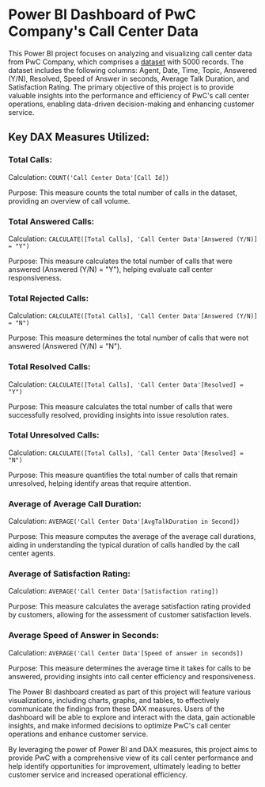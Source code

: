 # Power BI Dashboard of PwC Company's Call Center Data

This Power BI project focuses on analyzing and visualizing call center data from PwC Company, which comprises a [dataset](<img width="835" alt="image" src="https://github.com/Prince-k22/Power-BI-Analysis-of-PwC-Company-s-Call-Center-Data/assets/145648093/eae4ab51-53a5-440f-b5dd-f3749caa4061">
) with 5000 records. The dataset includes the following columns: Agent, Date, Time, Topic, Answered (Y/N), Resolved, Speed of Answer in seconds, Average Talk Duration, and Satisfaction Rating. The primary objective of this project is to provide valuable insights into the performance and efficiency of PwC's call center operations, enabling data-driven decision-making and enhancing customer service.

## Key DAX Measures Utilized:

### Total Calls:
Calculation: `COUNT('Call Center Data'[Call Id])`

Purpose: This measure counts the total number of calls in the dataset, providing an overview of call volume.

### Total Answered Calls:
Calculation: `CALCULATE([Total Calls], 'Call Center Data'[Answered (Y/N)] = "Y")`

Purpose: This measure calculates the total number of calls that were answered (Answered (Y/N) = "Y"), helping evaluate call center responsiveness.

### Total Rejected Calls:
Calculation: `CALCULATE([Total Calls], 'Call Center Data'[Answered (Y/N)] = "N")`

Purpose: This measure determines the total number of calls that were not answered (Answered (Y/N) = "N").

### Total Resolved Calls:
Calculation: `CALCULATE([Total Calls], 'Call Center Data'[Resolved] = "Y")`

Purpose: This measure calculates the total number of calls that were successfully resolved, providing insights into issue resolution rates.

### Total Unresolved Calls:
Calculation: `CALCULATE([Total Calls], 'Call Center Data'[Resolved] = "N")`

Purpose: This measure quantifies the total number of calls that remain unresolved, helping identify areas that require attention.

### Average of Average Call Duration:
Calculation: `AVERAGE('Call Center Data'[AvgTalkDuration in Second])`

Purpose: This measure computes the average of the average call durations, aiding in understanding the typical duration of calls handled by the call center agents.

### Average of Satisfaction Rating:
Calculation: `AVERAGE('Call Center Data'[Satisfaction rating])`

Purpose: This measure calculates the average satisfaction rating provided by customers, allowing for the assessment of customer satisfaction levels.

### Average Speed of Answer in Seconds:
Calculation: `AVERAGE('Call Center Data'[Speed of answer in seconds])`

Purpose: This measure determines the average time it takes for calls to be answered, providing insights into call center efficiency and responsiveness.

The Power BI dashboard created as part of this project will feature various visualizations, including charts, graphs, and tables, to effectively communicate the findings from these DAX measures. Users of the dashboard will be able to explore and interact with the data, gain actionable insights, and make informed decisions to optimize PwC's call center operations and enhance customer service.

By leveraging the power of Power BI and DAX measures, this project aims to provide PwC with a comprehensive view of its call center performance and help identify opportunities for improvement, ultimately leading to better customer service and increased operational efficiency.
